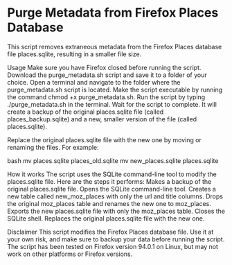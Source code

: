 # Purge Metadata from Firefox Places Database
This script removes extraneous metadata from the Firefox Places database file places.sqlite, resulting in a smaller file size.

Usage
Make sure you have Firefox closed before running the script.
Download the purge_metadata.sh script and save it to a folder of your choice.
Open a terminal and navigate to the folder where the purge_metadata.sh script is located.
Make the script executable by running the command chmod +x purge_metadata.sh.
Run the script by typing ./purge_metadata.sh in the terminal.
Wait for the script to complete. It will create a backup of the original places.sqlite file (called places_backup.sqlite) and a new, smaller version of the file (called places.sqlite).

Replace the original places.sqlite file with the new one by moving or renaming the files. For example:

bash
mv places.sqlite places_old.sqlite
mv new_places.sqlite places.sqlite

How it works
The script uses the SQLite command-line tool to modify the places.sqlite file. Here are the steps it performs:
Makes a backup of the original places.sqlite file.
Opens the SQLite command-line tool.
Creates a new table called new_moz_places with only the url and title columns.
Drops the original moz_places table and renames the new one to moz_places.
Exports the new places.sqlite file with only the moz_places table.
Closes the SQLite shell.
Replaces the original places.sqlite file with the new one.

Disclaimer
This script modifies the Firefox Places database file. Use it at your own risk, and make sure to backup your data before running the script. The script has been tested on Firefox version 94.0.1 on Linux, but may not work on other platforms or Firefox versions.
